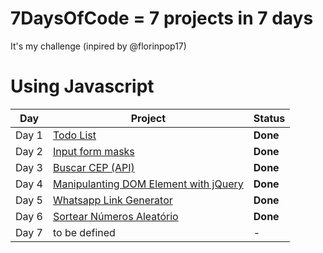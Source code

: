 # 7DaysOfCode = 7 projects in 7 days 

It's my challenge (inpired by @florinpop17)

# Using Javascript

Day | Project | Status
------------ | ------------ | -------------
Day 1 | [Todo List](https://github.com/leandromac/7DaysOfCode/tree/master/Day-1) | **Done**
Day 2 | [Input form masks](https://github.com/leandromac/7DaysOfCode/tree/master/Day-2) | **Done**
Day 3 | [Buscar CEP (API)](https://github.com/leandromac/7DaysOfCode/tree/master/Day-3) | **Done**
Day 4 | [Manipulanting DOM Element with jQuery](https://github.com/leandromac/7DaysOfCode/tree/master/Day-4) | **Done**
Day 5 | [Whatsapp Link Generator](https://github.com/leandromac/7DaysOfCode/tree/master/Day-5) | **Done**
Day 6 | [Sortear Números Aleatório](https://github.com/leandromac/7DaysOfCode/tree/master/Day-6) | **Done**
Day 7 | to be defined | -
